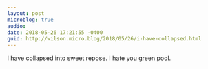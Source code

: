 ```yaml
---
layout: post
microblog: true
audio: 
date: 2018-05-26 17:21:55 -0400
guid: http://wilson.micro.blog/2018/05/26/i-have-collapsed.html
---
```

I have collapsed into sweet repose. I hate you green pool. 

